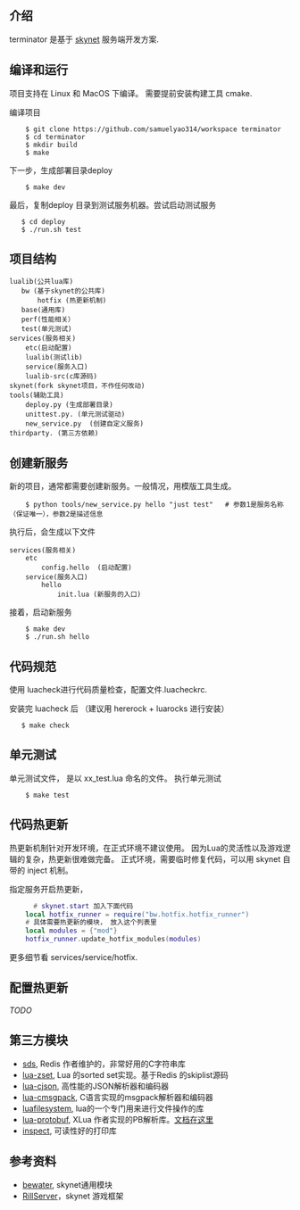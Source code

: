 ## 介绍
terminator 是基于 [skynet](https://github.com/cloudwu/skynet) 服务端开发方案.

## 编译和运行
项目支持在 Linux 和 MacOS 下编译。 
需要提前安装构建工具 cmake.

编译项目

```shell
    $ git clone https://github.com/samuelyao314/workspace terminator
    $ cd terminator
    $ mkdir build
    $ make

```

下一步，生成部署目录deploy

```shell
    $ make dev
```

最后，复制deploy 目录到测试服务机器。尝试启动测试服务

```shell
   $ cd deploy
   $ ./run.sh test
```


## 项目结构

```
lualib(公共lua库)
   bw (基于skynet的公共库)
       hotfix (热更新机制)
   base(通用库)
   perf(性能相关）
   test(单元测试)
services(服务相关)
    etc(启动配置)
    lualib(测试lib)
    service(服务入口)
    lualib-src(c库源码)
skynet(fork skynet项目，不作任何改动)
tools(辅助工具)
	deploy.py (生成部署目录)
	unittest.py. (单元测试驱动)
	new_service.py  (创建自定义服务)
thirdparty. (第三方依赖)

```


## 创建新服务
新的项目，通常都需要创建新服务。一般情况，用模版工具生成。

```shell
    $ python tools/new_service.py hello "just test"   # 参数1是服务名称（保证唯一），参数2是描述信息
```

执行后，会生成以下文件

```
services(服务相关)
    etc
        config.hello  (启动配置)
    service(服务入口)
        hello
            init.lua (新服务的入口)
```

接着，启动新服务

```
    $ make dev
    $ ./run.sh hello
```

## 代码规范
使用 luacheck进行代码质量检查，配置文件.luacheckrc. 

安装完 luacheck 后 （建议用 hererock + luarocks 进行安装）

```shell
   $ make check
```

## 单元测试
单元测试文件，  是以   xx_test.lua 命名的文件。 
执行单元测试

```shell
	$ make test
```

## 代码热更新
热更新机制针对开发环境，在正式环境不建议使用。
因为Lua的灵活性以及游戏逻辑的复杂，热更新很难做完备。
正式环境，需要临时修复代码，可以用 skynet 自带的 inject 机制。

指定服务开启热更新，

```lua
	  # skynet.start 加入下面代码
    local hotfix_runner = require("bw.hotfix.hotfix_runner")
    # 具体需要热更新的模块， 放入这个列表里
    local modules = {"mod"}
    hotfix_runner.update_hotfix_modules(modules)
```

更多细节看  services/service/hotfix.


## 配置热更新

*TODO*



##  第三方模块
* [sds](https://github.com/antirez/sds), Redis 作者维护的，非常好用的C字符串库
* [lua-zset](https://github.com/xjdrew/lua-zset), Lua 的sorted set实现。基于Redis 的skiplist源码
* [lua-cjson](https://github.com/openresty/lua-cjson), 高性能的JSON解析器和编码器
* [lua-cmsgpack](https://github.com/antirez/lua-cmsgpack), C语言实现的msgpack解析器和编码器
* [luafilesystem](https://github.com/keplerproject/luafilesystem), lua的一个专门用来进行文件操作的库
* [lua-protobuf](https://github.com/starwing/lua-protobuf/), XLua 作者实现的PB解析库。[文档在这里](https://zhuanlan.zhihu.com/p/26014103)
* [inspect](https://github.com/kikito/inspect.lua), 可读性好的打印库


## 参考资料
* [bewater](https://github.com/zhandouxiaojiji/bewater),  skynet通用模块
* [RillServer](https://github.com/cloudfreexiao/RillServer)，skynet 游戏框架